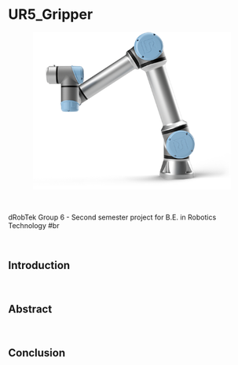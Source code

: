 
# UR5_Gripper
<p align="center"> <img src="Assets/ur5.png" alt="UR5" title="UR5" width="80%" height="80%"/> </p>
<br>

dRobTek Group 6 - Second semester project for B.E. in Robotics Technology
#br

<br>

## Introduction
<div style="text-align: justify">
  
</div> 
<br>

## Abstract
<div style="text-align: justify">
  
</div>
<br>

## Conclusion
<div style="text-align: justify">

</div>
